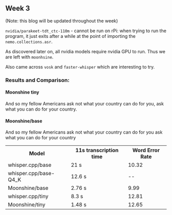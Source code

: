 ## Week 3

(Note: this blog will be updated throughout the week)

<code>nvidia/parakeet-tdt_ctc-110m</code> - cannot be run on rPi:
when trying to run the program, it just exits after a while at the point of importing the
<code>nemo.collections.asr</code>.

As discovered later on, all nvidia models require nvidia GPU to run. Thus we are left with
<code>moonhsine</code>.


Also came across <code>vosk</code> and <code>faster-whisper</code> which are interesting to try.

### Results and Comparison:

#### Moonshine tiny

And so my fellow Americans ask not what your country can do for you, ask what you can do for your country.

#### Moonshine/base

And so my fellow Americans ask not what your country can do for you ask what you can do for your country

<table>
    <tr>
        <th> Model</th>
        <th> 11s transcription time </th>
        <th> Word Error Rate </th>
    </tr>
    <tr>
      <td> whisper.cpp/base </td>
      <td> 21 s </td>
      <td> 10.32 </td>
    </tr>
    <tr>
      <td> whisper.cpp/base-Q4_K </td>
      <td> 12.6 s </td>
      <td> -- </td>
    </tr>
    <tr>
      <td> Moonshine/base </td>
      <td> 2.76 s </td>
      <td> 9.99 </td>
    </tr>
    <tr>
      <td> whisper.cpp/tiny </td>
      <td> 8.3 s </td>
      <td> 12.81 </td>
    </tr>
    <tr>
      <td> Moonshine/tiny </td>
      <td> 1.48 s </td>
      <td> 12.65 </td>
    </tr>

</table>

